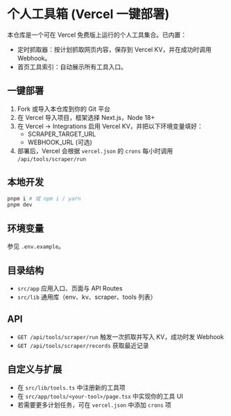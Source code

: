 # 个人工具箱 (Vercel 一键部署)

本仓库是一个可在 Vercel 免费版上运行的个人工具集合。已内置：

- 定时抓取器：按计划抓取网页内容，保存到 Vercel KV，并在成功时调用 Webhook。
- 首页工具索引：自动展示所有工具入口。

## 一键部署

1. Fork 或导入本仓库到你的 Git 平台
2. 在 Vercel 导入项目，框架选择 Next.js，Node 18+
3. 在 Vercel → Integrations 启用 Vercel KV，并把以下环境变量填好：
   - SCRAPER_TARGET_URL
   - WEBHOOK_URL (可选)
4. 部署后，Vercel 会根据 `vercel.json` 的 `crons` 每小时调用 `/api/tools/scraper/run`

## 本地开发

```bash
pnpm i # 或 npm i / yarn
pnpm dev
```

## 环境变量

参见 `.env.example`。

## 目录结构

- `src/app` 应用入口、页面与 API Routes
- `src/lib` 通用库（env、kv、scraper、tools 列表）

## API

- `GET /api/tools/scraper/run` 触发一次抓取并写入 KV，成功时发 Webhook
- `GET /api/tools/scraper/records` 获取最近记录

## 自定义与扩展

- 在 `src/lib/tools.ts` 中注册新的工具项
- 在 `src/app/tools/<your-tool>/page.tsx` 中实现你的工具 UI
- 若需要更多计划任务，可在 `vercel.json` 中添加 `crons` 项